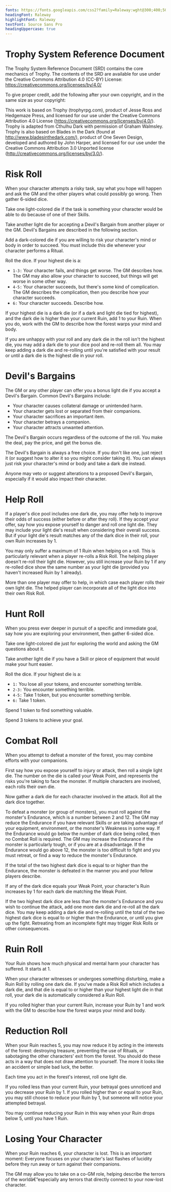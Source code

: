 ```yaml
---
fonts: https://fonts.googleapis.com/css2?family=Raleway:wght@300;400;500;700&display=swap,https://fonts.googleapis.com/css2?family=Source+Sans+Pro:wght@300;400;700&display=swap
headingFont: Raleway
highlightFont: Raleway
textFont: Source Sans Pro
headingUppercase: true
---
```


# Trophy System Reference Document

The Trophy System Reference Document (SRD) contains the core mechanics of Trophy. The contents of the SRD are available for use under the Creative Commons Attribution 4.0 (CC-BY) License: https://creativecommons.org/licenses/by/4.0/

To give proper credit, add the following after your own copyright, and in the same size as your copyright:

This work is based on Trophy (trophyrpg.com), product of Jesse Ross and Hedgemaze Press, and licensed for our use under the Creative Commons Attribution 4.0 License (https://creativecommons.org/licenses/by/4.0/). Trophy is adapted from Cthulhu Dark with permission of Graham Walmsley. Trophy is also based on Blades in the Dark (found at http://www.bladesinthedark.com/), product of One Seven Design, developed and authored by John Harper, and licensed for our use under the Creative Commons Attribution 3.0 Unported license (http://creativecommons.org/licenses/by/3.0/).


# Risk Roll

When your character attempts a risky task, say what you hope will happen and ask the GM and the other players what could possibly go wrong. Then gather 6-sided dice.

Take one light-colored die if the task is something your character would be able to do because of one of their Skills.

Take another light die for accepting a Devil's Bargain from another player or the GM. Devil's Bargains are described in the following section.

Add a dark-colored die if you are willing to risk your character's mind or body in order to succeed. You must include this die whenever your character performs a Ritual.

Roll the dice. If your highest die is a:


- `1-3:`  Your character fails, and things get worse. The GM describes how. The GM may also allow your character to succeed, but things will get worse in some other way. 
- `4-5:`  Your character succeeds, but there's some kind of complication. The GM describes the complication, then you describe how your character succeeds.               
- `6:`  Your character succeeds. Describe how.                                                                                                                          

If your highest die is a dark die (or if a dark and light die tied for highest), and the dark die is higher than your current Ruin, add 1 to your Ruin. When you do, work with the GM to describe how the forest warps your mind and body.

If you are unhappy with your roll and any dark die in the roll isn't the highest die, you may add a dark die to your dice pool and re-roll them all. You may keep adding a dark die and re-rolling until you're satisfied with your result or until a dark die is the highest die in your roll.


# Devil's Bargains

The GM or any other player can offer you a bonus light die if you accept a Devil's Bargain. Common Devil's Bargains include:

 - Your character causes collateral damage or unintended harm.
 - Your character gets lost or separated from their companions.
 - Your character sacrifices an important item.
 - Your character betrays a companion.
 - Your character attracts unwanted attention.

The Devil's Bargain occurs regardless of the outcome of the roll. You make the deal, pay the price, and get the bonus die.

The Devil's Bargain is always a free choice. If you don't like one, just reject it (or suggest how to alter it so you might consider taking it). You can always just risk your character's mind or body and take a dark die instead.

Anyone may veto or suggest alterations to a proposed Devil's Bargain, especially if it would also impact their character.


# Help Roll

If a player's dice pool includes one dark die, you may offer help to improve their odds of success (either before or after they roll). If they accept your offer, say how you expose yourself to danger and roll one light die. They may include your light die's result when considering their overall success. But if your light die's result matches any of the dark dice in their roll, your own Ruin increases by 1.

You may only suffer a maximum of 1 Ruin when helping on a roll. This is particularly relevant when a player re-rolls a Risk Roll. The helping player doesn't re-roll their light die. However, you still increase your Ruin by 1 if any re-rolled dice show the same number as your light die (provided you haven't increased Ruin by 1 already).

More than one player may offer to help, in which case each player rolls their own light die. The helped player can incorporate all of the light dice into their own Risk Roll.


# Hunt Roll

When you press ever deeper in pursuit of a specific and immediate goal, say how you are exploring your environment, then gather 6-sided dice.

Take one light-colored die just for exploring the world and asking the GM questions about it.

Take another light die if you have a Skill or piece of equipment that would make your hunt easier.

Roll the dice. If your highest die is a:

- `1:` You lose all your tokens, and encounter something terrible.
- `2-3:` You encounter something terrible.
- `4-5:` Take 1 token, but you encounter something terrible.
- `6:` Take 1 token.

Spend 1 token to find something valuable.

Spend 3 tokens to achieve your goal.


# Combat Roll

When you attempt to defeat a monster of the forest, you may combine efforts with your companions.

First say how you expose yourself to injury or attack, then roll a single light die. The number on the die is called your Weak Point, and represents the risks you're taking to face the monster. If multiple characters are involved, each rolls their own die.

Now gather a dark die for each character involved in the attack. Roll all the dark dice together.

To defeat a monster (or group of monsters), you must roll against the monster's Endurance, which is a number between 2 and 12. The GM may reduce the Endurance if you have relevant Skills or are taking advantage of your equipment, environment, or the monster's Weakness in some way. If the Endurance would go below the number of dark dice being rolled, then no Combat Roll is required. The GM may increase the Endurance if the monster is particularly tough, or if you are at a disadvantage. If the Endurance would go above 12, the monster is too difficult to fight and you must retreat, or find a way to reduce the monster's Endurance.

If the total of the two highest dark dice is equal to or higher than the Endurance, the monster is defeated in the manner you and your fellow players describe.

If any of the dark dice equals your Weak Point, your character's Ruin increases by 1 for each dark die matching the Weak Point.

If the two highest dark dice are less than the monster's Endurance and you wish to continue the attack, add one more dark die and re-roll all the dark dice. You may keep adding a dark die and re-rolling until the total of the two highest dark dice is equal to or higher than the Endurance, or until you give up the fight. Retreating from an incomplete fight may trigger Risk Rolls or other consequences.


# Ruin Roll

Your Ruin shows how much physical and mental harm your character has suffered. It starts at 1.

When your character witnesses or undergoes something disturbing, make a Ruin Roll by rolling one dark die. If you've made a Risk Roll which includes a dark die, and that die is equal to or higher than your highest light die in that roll, your dark die is automatically considered a Ruin Roll.

If you rolled higher than your current Ruin, increase your Ruin by 1 and work with the GM to describe how the forest warps your mind and body.


# Reduction Roll

When your Ruin reaches 5, you may now reduce it by acting in the interests of the forest: destroying treasure, preventing the use of Rituals, or sabotaging the other characters' exit from the forest. You should do these acts in a way that does not draw attention to yourself. The more it looks like an accident or simple bad luck, the better.

Each time you act in the forest's interest, roll one light die.

If you rolled less than your current Ruin, your betrayal goes unnoticed and you decrease your Ruin by 1. If you rolled higher than or equal to your Ruin, you may still choose to reduce your Ruin by 1, but someone will notice your attempted betrayal.

You may continue reducing your Ruin in this way when your Ruin drops below 5, until you have 1 Ruin.


# Losing Your Character

When your Ruin reaches 6, your character is lost. This is an important moment: Everyone focuses on your character's last flashes of lucidity before they run away or turn against their companions.

The GM may allow you to take on a co-GM role, helping describe the terrors of the worldâ€”especially any terrors that directly connect to your now-lost character.

